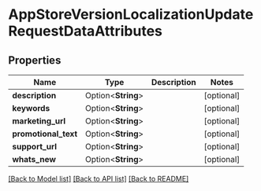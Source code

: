 # AppStoreVersionLocalizationUpdateRequestDataAttributes

## Properties

Name | Type | Description | Notes
------------ | ------------- | ------------- | -------------
**description** | Option<**String**> |  | [optional]
**keywords** | Option<**String**> |  | [optional]
**marketing_url** | Option<**String**> |  | [optional]
**promotional_text** | Option<**String**> |  | [optional]
**support_url** | Option<**String**> |  | [optional]
**whats_new** | Option<**String**> |  | [optional]

[[Back to Model list]](../README.md#documentation-for-models) [[Back to API list]](../README.md#documentation-for-api-endpoints) [[Back to README]](../README.md)


